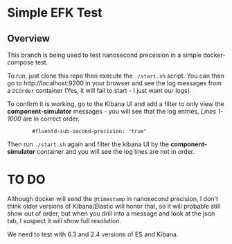 # Simple EFK Test
## Overview ##

This branch is being used to test nanosecond preceision in a simple docker-compose test.

To run, just clone this repo then execute the `./start.sh` script.
You can then go to http://localhost:9200 in your browser and see the log messages from a `DCOrder` container (Yes, it will fail to start - I just want our logs).

To confirm it is working, go to the Kibana UI and add a filter to only view the **component-simulator** messages - you will see that the log entries, *Lines 1-1000* are in correct order.

```
        #fluentd-sub-second-precision: "true"
```

Then run `./start.sh` again and filter the kibana UI by the **component-simulator** container and you will see the log lines are not in order.

# TO DO 
Although docker will send the `@timestamp` in nanosecond precision, I don't think older versions of Kibana/Elastic will honor that, so it will probable still show out of order, but when you drill into a message and look at the json tab, I suspect it will show full resolution.  

We need to test with 6.3 and 2.4 versions of ES and Kibana.